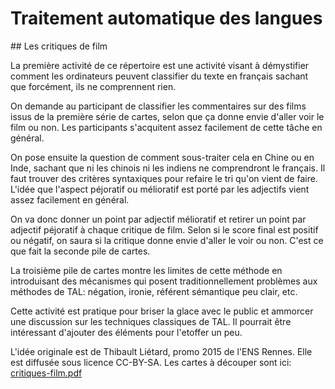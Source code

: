 # Traitement automatique des langues

## Les critiques de film

La première activité de ce répertoire est une activité visant à
démystifier comment les ordinateurs peuvent classifier du texte en
français sachant que forcément, ils ne comprennent rien.

On demande au participant de classifier les commentaires sur des films
issus de la première série de cartes, selon que ça donne envie d'aller
voir le film ou non. Les participants s'acquitent assez facilement de
cette tâche en général. 

On pose ensuite la question de comment sous-traiter cela en Chine ou
en Inde, sachant que ni les chinois ni les indiens ne comprendront le
français. Il faut trouver des critères syntaxiques pour refaire le tri
qu'on vient de faire. L'idée que l'aspect péjoratif ou mélioratif est
porté par les adjectifs vient assez facilement en général. 

On va donc donner un point par adjectif mélioratif et retirer un point
par adjectif péjoratif à chaque critique de film. Selon si le score
final est positif ou négatif, on saura si la critique donne envie
d'aller le voir ou non. C'est ce que fait la seconde pile de cartes.

La troisième pile de cartes montre les limites de cette méthode en
introduisant des mécanismes qui posent traditionnellement problèmes
aux méthodes de TAL: négation, ironie, référent sémantique peu clair,
etc.

Cette activité est pratique pour briser la glace avec le public et
ammorcer une discussion sur les techniques classiques de TAL. Il
pourrait être intéressant d'ajouter des éléments pour l'etoffer un peu.

L'idée originale est de Thibault Liétard, promo 2015 de l'ENS Rennes.
Elle est diffusée sous licence CC-BY-SA. Les cartes à découper sont
ici: [critiques-film.pdf](critiques-film.pdf)